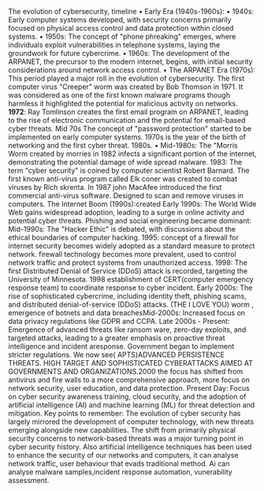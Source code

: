 
The evolution of cybersecurity, timeline
•	Early Era (1940s-1960s):
•	1940s: Early computer systems developed, with security concerns primarily focused on physical access control and data protection within closed systems. 
•	1950s: The concept of "phone phreaking" emerges, where individuals exploit vulnerabilities in telephone systems, laying the groundwork for future cybercrime. 
•	1960s: The development of the ARPANET, the precursor to the modern internet, begins, with initial security considerations around network access control. 
•	The ARPANET Era (1970s): This period played a major roll in the evolution of cybersecurity. The first computer virus "Creeper" worm was created by Bob Thomson in 1971. It was considered as one of the first known malware programs though harmless it highlighted the potential for malicious activity on networks. **1972**: Ray Tomlinson creates the first email program on ARPANET, leading to the rise of electronic communication and the potential for email-based cyber threats. Mid 70s The concept of "password protection" started to be implemented on early computer systems. 1970s is the year of the birth of networking and the first cyber threat.
1980s.
•	Mid-1980s: The "Morris Worm created by morries  in 1982 infects a significant portion of the internet, demonstrating the potential damage of wide spread malware. 1983: The term "cyber security" is coined by computer scientist Robert Barnard.  The first known anti-virus program  called Elk coner was created to combat viruses  by Rich skrenta. In 1987 john MacAfee introduced the  first commercial  anti-virus software. Designed to scan and remove viruses in computers.
The Internet Boom (1990s):created
Early 1990s: The World Wide Web gains widespread adoption, leading to a surge in online activity and potential cyber threats.  Phishing and social engineering became dominant: Mid-1990s: The "Hacker Ethic" is debated, with discussions about the ethical boundaries of computer hacking.  1995: concept of a firewall for internet security becomes widely adopted as a standard measure to protect network. firewall technology becomes more prevalent, used to control network traffic and protect systems from unauthorized access. 1998: The first Distributed Denial of Service (DDoS) attack is recorded, targeting the University of Minnesota. 1998 establishment of CERT(computer emergency response team) to coordinate response to cyber incident.
Early 2000s: The rise of sophisticated cybercrime, including identity theft, phishing scams, and distributed denial-of-service (DDoS) attacks.  (THE I LOVE YOU) worm , emergence of botnets and data breachesMid-2000s: Increased focus on data privacy regulations like GDPR and CCPA. Late 2000s - Present: Emergence of advanced threats like ransom ware, zero-day exploits, and targeted attacks, leading to a greater emphasis on proactive threat intelligence and incident aresponse.  Government began to implement stricter regulations. We now see( APTS)ADVANCED PERSISTENCE THREATS. HIGH TARGET AND SOPHISTICATED  CYBERATTACKS AIMED AT GOVERNMENTS AND ORGANIZATIONS.2000 the focus has shifted from antivirus and fire walls to a more comprehensive approach, more focus on network security, user education, and data protection. Present Day: Focus on cyber security awareness training, cloud security, and the adoption of artificial intelligence (AI) and machine learning (ML) for threat detection and mitigation. Key points to remember: The evolution of cyber security has largely mirrored the development of computer technology, with new threats emerging alongside new capabilities. The shift from primarily physical security concerns to network-based threats was a major turning point in cyber security history. Also artificial intelligence techniques has been used to enhance the security of our networks and computers, it can analyse network traffic, user behaviour that  evads  traditional  method. Ai can analyse  malware samples,incident response automation, vunerability assessment.

